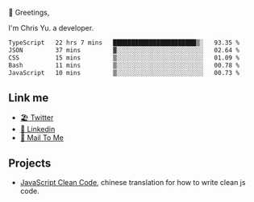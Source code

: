 👋 Greetings, 

I'm Chris Yu. a developer. 


<!--START_SECTION:waka-->

```txt
TypeScript   22 hrs 7 mins   ███████████████████████▒░   93.35 %
JSON         37 mins         ▓░░░░░░░░░░░░░░░░░░░░░░░░   02.64 %
CSS          15 mins         ▒░░░░░░░░░░░░░░░░░░░░░░░░   01.09 %
Bash         11 mins         ▒░░░░░░░░░░░░░░░░░░░░░░░░   00.78 %
JavaScript   10 mins         ▒░░░░░░░░░░░░░░░░░░░░░░░░   00.73 %
```

<!--END_SECTION:waka-->

## Link me

- [🏖️ Twitter](https://twitter.com/yuetong3yu)
- [🧳 Linkedin](https://www.linkedin.com/in/yuetong3yu)
- [📧 Mail To Me](mailto:yuetong3yu@gmail.com)


## Projects 

- [JavaScript Clean Code](https://js-clean-code-cn.vercel.app/), chinese translation for how to write clean js code.

